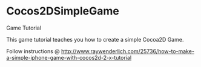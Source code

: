 Cocos2DSimpleGame
=================

Game Tutorial

This game tutorial teaches you how to create a simple Cocoa2D Game.

Follow instructions @ http://www.raywenderlich.com/25736/how-to-make-a-simple-iphone-game-with-cocos2d-2-x-tutorial
